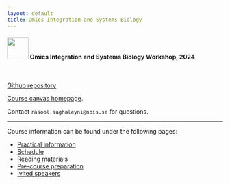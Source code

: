 ```yaml
---
layout: default
title: Omics Integration and Systems Biology
---
```


#### <img border="0" src="https://s3-us-west-2.amazonaws.com/slack-files2/avatars/2019-09-12/751389607265_d59c0d58846bb2db7123_132.jpg" width="50" height="50"> Omics Integration and Systems Biology Workshop, 2024

<br>

[Github repository](https://github.com/NBISweden/workshop_omics_integration/tree/OMICSINT_H24)  

[Course canvas homepage](https://uppsala.instructure.com/courses/96642).

Contact `rasool.saghaleyni@nbis.se` for questions.

<hr>

Course information can be found under the following pages:

- [Practical information][1]
- [Schedule][2]
- [Reading materials][3]
- [Pre-course preparation][4]
- [Ivited speakers][5]


[1]: practical_info.html
[2]: schedule.html
[3]: reading_materials.html
[4]: precourse.html
[5]: invited_speakers.html